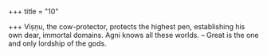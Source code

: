 +++
title = "10"

+++
Viṣṇu, the cow-protector, protects the highest pen, establishing his own  dear, immortal domains.
Agni knows all these worlds. – Great is the one and only lordship of  the gods.